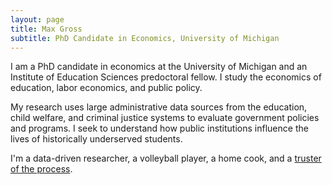 ```yaml
---
layout: page
title: Max Gross
subtitle: PhD Candidate in Economics, University of Michigan
---
```


I am a PhD candidate in economics at the University of Michigan and an Institute of Education Sciences predoctoral fellow. I study the economics of education, labor economics, and public policy.  

My research uses large administrative data sources from the education, child welfare, and criminal justice systems to evaluate government policies and programs. I seek to understand how public institutions influence the lives of historically underserved students.  

I'm a data-driven researcher, a volleyball player, a home cook, and a [truster of the process](https://www.theringer.com/2017/6/21/16038856/sam-hinkie-philadelphia-76ers-process-draft-markelle-fultz-bb1b060ee4a5).


